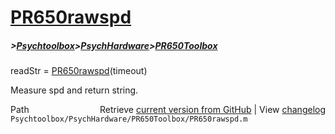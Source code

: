 # [PR650rawspd](PR650rawspd)
##### >[Psychtoolbox](Psychtoolbox)>[PsychHardware](PsychHardware)>[PR650Toolbox](PR650Toolbox)

readStr = [PR650rawspd](PR650rawspd)(timeout)  
  
Measure spd and return string.  




<div class="code_header" style="text-align:right;">
  <span style="float:left;">Path&nbsp;&nbsp;</span> <span class="counter">Retrieve <a href=
  "https://raw.github.com/Psychtoolbox-3/Psychtoolbox-3/beta/Psychtoolbox/PsychHardware/PR650Toolbox/PR650rawspd.m">current version from GitHub</a> | View <a href=
  "https://github.com/Psychtoolbox-3/Psychtoolbox-3/commits/beta/Psychtoolbox/PsychHardware/PR650Toolbox/PR650rawspd.m">changelog</a></span>
</div>
<div class="code">
  <code>Psychtoolbox/PsychHardware/PR650Toolbox/PR650rawspd.m</code>
</div>

